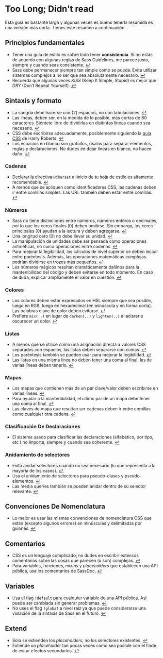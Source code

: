 
# Too Long; Didn't read

Esta guía es bastante larga y algunas veces es bueno tenerla resumida es una versión más corta. Tienes este resumen a continuación.

## Principios fundamentales

* Tener una guía de estilo es sobre todo tener **consistencia**. Si no estás de acuerdo con algunas reglas de Sass Guidelines, me parece justo, siempre y cuando seas consistente. [↩](#por-que-una-guia-de-estilo)
* Sass debe permanecer siempre tan simple como se pueda. Evita utilizar sistemas complejos a no ser que sea absolutamente necesario. [↩](#principios-fundamentales)
* Recuerda que algunas veces *KISS* (Keep It Simple, Stupid) es mejor que *DRY* (Don’t Repeat Yourself). [↩](#principios-fundamentales)

## Sintaxis y formato

* La sangría debe hacerse con (2) espacios, no con tabulaciones. [↩](#sintaxis-y-formato)
* Las líneas, deben ser, en la medida de lo posible, más cortas de 80 caracteres. Siéntete libre de dividirlas en disitintas líneas cuando sea necesario. [↩](#sintaxis-y-formato)
* CSS debe escribirse adecuadamente, posiblemente siguiendo la [guía CSS](http://cssguidelin.es) de Harry Roberts. [↩](#sintaxis-y-formato)
* Los espacios en blanco son gratuitos, úsalos para separar elementos, reglas y declaraciones. No dudes en dejar líneas en blanco, no hacen daño. [↩](#sintaxis-y-formato)

### Cadenas

* Declarar la directiva `@charset` al inicio de tu hoja de estilo es altamente recomendable. [↩](#codificacion)
* A menos que se apliquen como identificadores CSS, las cadenas deben ir entre comillas simples. Las URL también deben estar entre comillas. [↩](#cadenas-como-valores-css)

### Números

* Sass no tiene distinciones entre números, números enteros o decimales, por lo que los ceros finales (0) deben omitirse. Sin embargo, los ceros principales (0) ayudan a la lectura y deben agregarse. [↩](#ceros)
* Una longitud cero (0) no debe llevar su unidad. [↩](#unidades)
* La manipulación de unidades debe ser pensada como operaciones aritméticas, no como operaciones entre cadenas. [↩](#unidades)
* Para mejorar la legibilidad, los cálculos de nivel superior se deben incluir entre paréntesis. Además, las operaciones matemáticas complejas podrían dividirse en trozos más pequeños. [↩](#calculos)
* Los números mágicos resultan dramáticamente dañinos para la mantenibilidad del código y deben evitarse en todo momento. En caso de duda, explicar ampliamente el valor en cuestión. [↩](#numeros-magicos)

### Colores

* Los colores deben estar expresados en HSL siempre que sea posible, luego en RGB, luego en hexadecimal (en minúscula y en forma corta). Las palabras clave de color deben evitarse. [↩](#formatos-de-color)
* Prefiere `mix(..)` en lugar de `darken(..)` y `lighten(..)` al aclarar u oscurecer un color. [↩](#aclarando-y-oscureciendo-colores)

### Listas

* A menos que se utilice como una asignación directa a valores CSS separados con espacios, las listas deben separarse con comas. [↩](#listas)
* Los paréntesis también se pueden usar para mejorar la legibilidad. [↩](#listas)
* Las listas en una misma línea no deben tener una coma al final, las de varias líneas deben tenerlo. [↩](#listas)

### Mapas

* Los mapas que contienen más de un par clave/valor deben escribirse en varias líneas. [↩](#mapas)
* Para ayudar a la mantenibilidad, el último par de un mapa debe tener una coma al final. [↩](#mapas)
* Las claves de mapa que resultan ser cadenas deben ir entre comillas como cualquier otra cadena. [↩](#mapas)

### Clasificación De Declaraciones

* El sistema usado para clasificar las declaraciones (alfabético, por tipo, etc.) no importa, siempre y cuando sea coherente. [↩](#clasificacion-de-declaraciones)

### Anidamiento de selectores

* Evita anidar selectores cuando no sea necesario (lo que representa a la mayoría de los casos). [↩](#anidamiento-de-selectores)
* Usa el anidamiento de selectores para pseudo-clases y pseudo-elementos. [↩](#anidamiento-de-selectores)
* Las media queries también se pueden anidar dentro de su selector relevante. [↩](#anidamiento-de-selectores)

## Convenciones De Nomenclatura

* Lo mejor es usar las mismas convenciones de nomenclatura CSS que están (excepto algunos errores) en minúsculas y delimitadas por guiones. [↩](#convenciones-de-nomenclatura)

## Comentarios

* CSS es un lenguaje complicado; no dudes en escribir extensos comentarios sobre las cosas que parecen (o son) complejas. [↩](#comentarios)
* Para variables, funciones, *mixins* y *placeholders* que establecen una API pública, usa los comentarios de SassDoc. [↩](#documentacion)

## Variables

* Usa el flag `!default` para cualquier variable de una API pública. Así puede ser cambiada sin generar problemas. [↩](#el-flag-default)
* No uses el flag `!global` a nivel raiz ya que puede considerarse una violación de la sintaxis de Sass en el futuro. [↩](#el-flag-global)

## Extend

* Solo se extienden los *placeholders*, no los selectores existentes. [↩](#extend)
* Extiende un *placeholder* tan pocas veces como sea posible con el finde de evitar efectos secundarios. [↩](#extend)

